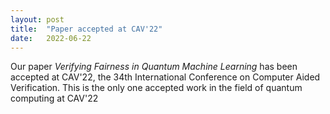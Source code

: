 ```yaml
---
layout: post
title:  "Paper accepted at CAV'22"
date:   2022-06-22
---
```


Our paper *Verifying Fairness in Quantum Machine Learning* has been accepted at CAV'22, the 34th International Conference on Computer Aided Verification. This is the only one accepted work in the field of quantum computing at CAV'22